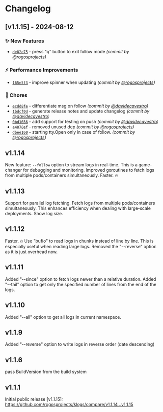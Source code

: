 # Changelog

## [v1.1.15] - 2024-08-12
### :sparkles: New Features
- [`de82e75`](https://github.com/rogosprojects/klogs/commit/de82e75baf64d603db5ada51eec5a846e13e1fdf) - press "q" button to exit follow mode *(commit by [@rogosprojects](https://github.com/rogosprojects))*

### :zap: Performance Improvements
- [`165e5f3`](https://github.com/rogosprojects/klogs/commit/165e5f3d0338ed9b7fc1f98c45a62594dbfbaf74) - improve spinner when updating *(commit by [@rogosprojects](https://github.com/rogosprojects))*

### :wrench: Chores
- [`ecdd8fe`](https://github.com/rogosprojects/klogs/commit/ecdd8fe3c128652e86e646043aa3c7a382c5585a) - differentiate msg on follow *(commit by [@davidecavestro](https://github.com/davidecavestro))*
- [`1bdcf0d`](https://github.com/rogosprojects/klogs/commit/1bdcf0d0313cb91a97ddc541ec8b0df285de3a2f) - generate release notes and update changelog *(commit by [@davidecavestro](https://github.com/davidecavestro))*
- [`0bd1656`](https://github.com/rogosprojects/klogs/commit/0bd1656979ee1fd83eb168ab9b10b2efd0e90f92) - add support for testing on push *(commit by [@davidecavestro](https://github.com/davidecavestro))*
- [`a4878ef`](https://github.com/rogosprojects/klogs/commit/a4878ef3ab2b1202750471b2c50701d40c642ea9) - removed unused dep *(commit by [@rogosprojects](https://github.com/rogosprojects))*
- [`dbee160`](https://github.com/rogosprojects/klogs/commit/dbee160545701bba0241983950f7f6260feb9988) - starting tty.Open only in case of follow. *(commit by [@rogosprojects](https://github.com/rogosprojects))*


## v1.1.14
New feature: `--follow` option to stream logs in real-time. This is a game-changer for debugging and monitoring. Improved goroutines to fetch logs from multiple pods/containers simultaneously. Faster. 🔥
## v1.1.13

Support for parallel log fetching. Fetch logs from multiple pods/containers simultaneously. This enhances efficiency when dealing with large-scale deployments. Show log size.

## v1.1.12

Faster. 🔥 Use "bufio" to read logs in chunks instead of line by line. This is especially useful when reading large logs. Removed the "--reverse" option as it is just overhead now.

## v1.1.11

Added "--since" option to fetch logs newer than a relative duration. Added "--tail" option to get only the specified number of lines from the end of the logs.

## v1.1.10

Added "--all" option to get all logs in current namespace.

## v1.1.9

Added "--reverse" option to write logs in reverse order (date descending)

## v1.1.6

pass BuildVersion from the build system

## v1.1.1

Initial public release
[v1.1.15]: https://github.com/rogosprojects/klogs/compare/v1.1.14...v1.1.15
